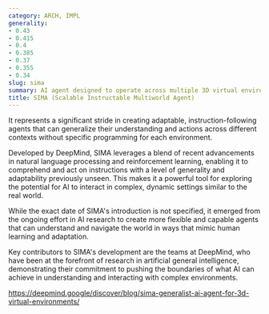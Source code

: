 ```yaml
---
category: ARCH, IMPL
generality:
- 0.43
- 0.415
- 0.4
- 0.385
- 0.37
- 0.355
- 0.34
slug: sima
summary: AI agent designed to operate across multiple 3D virtual environments, following natural language instructions to accomplish varied tasks.
title: SIMA (Scalable Instructable Multiworld Agent)
---
```


It represents a significant stride in creating adaptable, instruction-following agents that can generalize their understanding and actions across different contexts without specific programming for each environment.

Developed by DeepMind, SIMA leverages a blend of recent advancements in natural language processing and reinforcement learning, enabling it to comprehend and act on instructions with a level of generality and adaptability previously unseen. This makes it a powerful tool for exploring the potential for AI to interact in complex, dynamic settings similar to the real world.

While the exact date of SIMA's introduction is not specified, it emerged from the ongoing effort in AI research to create more flexible and capable agents that can understand and navigate the world in ways that mimic human learning and adaptation.

Key contributors to SIMA's development are the teams at DeepMind, who have been at the forefront of research in artificial general intelligence, demonstrating their commitment to pushing the boundaries of what AI can achieve in understanding and interacting with complex environments.

https://deepmind.google/discover/blog/sima-generalist-ai-agent-for-3d-virtual-environments/